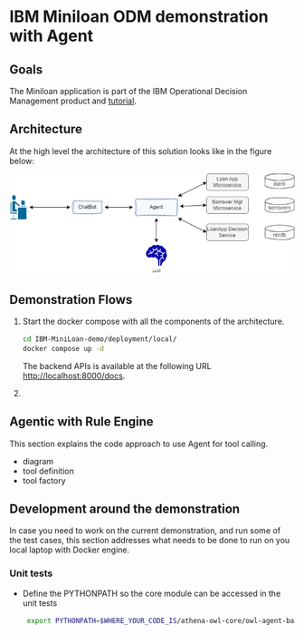 # IBM Miniloan ODM demonstration with Agent


## Goals

The Miniloan application is part of the IBM Operational Decision Management product and [tutorial](https://www.ibm.com/docs/en/odm/8.12.0?topic=rules-tutorials).

## Architecture

At the high level the architecture of this solution looks like in the figure below:

![](./diagrams/hl-arch.drawio.png)


## Demonstration Flows

1. Start the docker compose with all the components of the architecture.

    ```sh
    cd IBM-MiniLoan-demo/deployment/local/
    docker compose up -d
    ```

    The backend APIs is available at the following URL [http://localhost:8000/docs](http://localhost:8000/docs).

1. 

## Agentic with Rule Engine

This section explains the code approach to use Agent for tool calling.

* diagram
* tool definition
* tool factory

## Development around the demonstration

In case you need to work on the current demonstration, and run some of the test cases, this section addresses what needs to be done to run on you local laptop with Docker engine.

### Unit tests

* Define the PYTHONPATH so the core module can be accessed in the unit tests

    ```sh
     export PYTHONPATH=$WHERE_YOUR_CODE_IS/athena-owl-core/owl-agent-backend/src
    ```